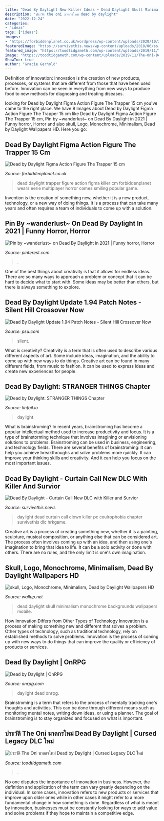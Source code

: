 ```yaml
---
title: "Dead By Daylight New Killer Ideas ~ Dead Daylight Skull Minimalism Monochrome Backgrounds Wallpapers Mobile"
description: "ประวัติ the oni ฆาตกรใหม่ dead by daylight"
date: "2022-12-24"
categories:
- "ideas"
tags: ["ideas"]
images:
- "https://forbiddenplanet.co.uk/wordpress/wp-content/uploads/2020/10/x_gsc92335_a.jpg"
featuredImage: "https://survivethis.news/wp-content/uploads/2018/06/ss_ad39d1bde3278b453fe0ce150c986db9778bb7cf.jpg"
featured_image: "https://toodtidgameth.com/wp-content/uploads/2019/11/The-Oni-Dead-by-Daylight-new-killer.jpg"
image: "https://toodtidgameth.com/wp-content/uploads/2019/11/The-Oni-Dead-by-Daylight-new-killer.jpg"
ShowToc: true
author: "Gracie Gerhold"
---
```



Definition of innovation:
Innovation is the creation of new products, processes, or systems that are different from those that have been used before. Innovation can be seen in everything from new ways to produce food to new methods for diagnosing and treating diseases.

	

		
looking for Dead by Daylight Figma Action Figure The Trapper 15 cm you've came to the right place. We have 8 Images about Dead by Daylight Figma Action Figure The Trapper 15 cm like Dead by Daylight Figma Action Figure The Trapper 15 cm, Pin by ~wanderlust~ on Dead By Daylight in 2021 | Funny horror, Horror and also skull, Logo, Monochrome, Minimalism, Dead by Daylight Wallpapers HD. Here you go:
		
    
## Dead By Daylight Figma Action Figure The Trapper 15 Cm

<img loading=lazy src="https://forbiddenplanet.co.uk/wordpress/wp-content/uploads/2020/10/x_gsc92335_a.jpg" onerror="this.onerror=null;this.src='https://tse2.mm.bing.net/th?id=OIP.QDu2ZHCjIbaPKC9LM4ei-gHaKx&amp;pid=15.1';" alt="Dead by Daylight Figma Action Figure The Trapper 15 cm">

_Source: forbiddenplanet.co.uk_

>dead daylight trapper figure action figma killer cm forbiddenplanet wears eerie multiplayer horror comes smiling popular game. 

	

Invention is the creation of something new, whether it is a new product, technology, or a new way of doing things. It is a process that can take many years and often requires a team of individuals to come up with a solution.

    
## Pin By ~wanderlust~ On Dead By Daylight In 2021 | Funny Horror, Horror

<img loading=lazy src="https://i.pinimg.com/736x/a6/fd/1c/a6fd1c10063857543b75071b9f879ced.jpg" onerror="this.onerror=null;this.src='https://tse4.mm.bing.net/th?id=OIP.3a0SArAW8I-txzhCZAc4tgHaK6&amp;pid=15.1';" alt="Pin by ~wanderlust~ on Dead By Daylight in 2021 | Funny horror, Horror">

_Source: pinterest.com_

>. 

	

One of the best things about creativity is that it allows for endless ideas. There are so many ways to approach a problem or concept that it can be hard to decide what to start with. Some ideas may be better than others, but there is always something to explore.

    
## Dead By Daylight Update 1.94 Patch Notes - Silent Hill Crossover Now

<img loading=lazy src="https://www.psu.com/wp/wp-content/uploads/2020/06/DeadbyDaylightSilentHill.jpg" onerror="this.onerror=null;this.src='https://tse3.mm.bing.net/th?id=OIP.MaOzd5g-TroMqUGUMu3-nQHaEK&amp;pid=15.1';" alt="Dead By Daylight Update 1.94 Patch Notes - Silent Hill Crossover Now">

_Source: psu.com_

>silent. 

	

What is creativity?
Creativity is a term that is often used to describe various different aspects of art. Some include ideas, imagination, and the ability to come up with new ways to do things. Creative art can be found in many different fields, from music to fashion. It can be used to express ideas and create new experiences for people.

    
## Dead By Daylight: STRANGER THINGS Chapter

<img loading=lazy src="http://tinfoil.media/i/01004C400CF9700E/0/0/ba5192d7e4dafc406c630c0b1c7f0542faa6f8e7aa14050a8a1d91d73e1ecf53" onerror="this.onerror=null;this.src='https://tse3.mm.bing.net/th?id=OIP.2UhyceNE8hVOjZleT0Dk6wHaEK&amp;pid=15.1';" alt="Dead by Daylight: STRANGER THINGS Chapter">

_Source: tinfoil.io_

>daylight. 

	

What is brainstroming?
In recent years, brainstroming has become a popular intellectual method used to increase productivity and focus. It is a type of brainstorming technique that involves imagining or envisioning solutions to problems. Brainstroming can be used in business, engineering, and technology fields.
There are several benefits of brainstroming: It can help you achieve breakthroughs and solve problems more quickly. It can improve your thinking skills and creativity. And it can help you focus on the most important issues.

    
## Dead By Daylight - Curtain Call New DLC With Killer And Survior

<img loading=lazy src="https://survivethis.news/wp-content/uploads/2018/06/ss_ad39d1bde3278b453fe0ce150c986db9778bb7cf.jpg" onerror="this.onerror=null;this.src='https://tse2.mm.bing.net/th?id=OIP.PrzbDUB8f3w1DkREe5N0UgHaEK&amp;pid=15.1';" alt="Dead By Daylight - Curtain Call New DLC with Killer and Survior">

_Source: survivethis.news_

>daylight dead curtain call clown killer pc coulrophobia chapter survivethis dlc hrkgame. 

	

Creative art is a process of creating something new, whether it is a painting, sculpture, musical composition, or anything else that can be considered art. The process often involves coming up with an idea, and then using one's imagination to bring that idea to life. It can be a solo activity or done with others. There are no rules, and the only limit is one's own imagination.

    
## Skull, Logo, Monochrome, Minimalism, Dead By Daylight Wallpapers HD

<img loading=lazy src="https://wallup.net/wp-content/uploads/2017/11/23/501062-skull-logo-monochrome-minimalism-Dead_by_Daylight.jpg" onerror="this.onerror=null;this.src='https://tse2.mm.bing.net/th?id=OIP.RxeMKrpz9o7I_8YzncdcUQHaEK&amp;pid=15.1';" alt="skull, Logo, Monochrome, Minimalism, Dead by Daylight Wallpapers HD">

_Source: wallup.net_

>dead daylight skull minimalism monochrome backgrounds wallpapers mobile. 

	

How Innovation Differs from Other Types of Technology
Innovation is a process of making something new and different that solves a problem. Other types of technology, such as traditional technology, rely on established methods to solve problems. Innovation is the process of coming up with new ways to do things that can improve the quality or efficiency of products or services.

    
## Dead By Daylight | OnRPG

<img loading=lazy src="http://www.onrpg.com/wp-content/gallery/Dead-by-Daylight/Dead-by-Daylight04.jpg" onerror="this.onerror=null;this.src='https://tse4.mm.bing.net/th?id=OIP.BWy4NBvXSzdypVcN-gjakQHaEK&amp;pid=15.1';" alt="Dead by Daylight | OnRPG">

_Source: onrpg.com_

>daylight dead onrpg. 

	

Brainstroming is a term that refers to the process of mentally tracking one's thoughts and activities. This can be done through different means such as monitoring mental notes, writing down ideas, or using a planner. The goal of brainstroming is to stay organized and focused on what is important.

    
## ประวัติ The Oni ฆาตกรใหม่ Dead By Daylight | Cursed Legacy DLC ใหม่

<img loading=lazy src="https://toodtidgameth.com/wp-content/uploads/2019/11/The-Oni-Dead-by-Daylight-new-killer.jpg" onerror="this.onerror=null;this.src='https://tse3.mm.bing.net/th?id=OIP.129YXU_kFnXiPzSDgCRJ_gHaKs&amp;pid=15.1';" alt="ประวัติ The Oni ฆาตกรใหม่ Dead by Daylight | Cursed Legacy DLC ใหม่">

_Source: toodtidgameth.com_

>. 

	

No one disputes the importance of innovation in business. However, the definition and application of the term can vary greatly depending on the individual. In some cases, innovation refers to new products or services that improve upon older ones while in other cases it might refer to a more fundamental change in how something is done. Regardless of what is meant by innovation, businesses must be constantly looking for ways to add value and solve problems if they hope to maintain a competitive edge.

